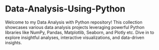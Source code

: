 # Data-Analysis-Using-Python

Welcome to my Data Analysis with Python repository! This collection showcases various data analysis projects leveraging powerful Python libraries like NumPy, Pandas, Matplotlib, Seaborn, and Plotly etc. Dive in to explore insightful analyses, interactive visualizations, and data-driven insights.
